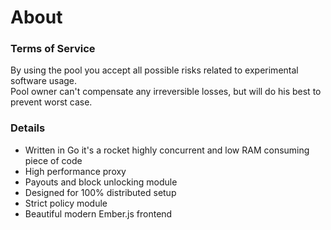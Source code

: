 

<div class="container">
  <div class="page-header">
    <h1>About</h1>
  </div>
  <h3>Terms of Service</h3>
  <p>By using the pool you accept all possible risks related to experimental software usage.<br/>
     Pool owner can't compensate any irreversible losses, but will do his best to prevent worst case.
  </p>
  <h3>Details</h3>
  <p>
    <ul>
      <li>Written in Go it's a rocket highly concurrent and low RAM consuming piece of code</li>
      <li>High performance proxy</li>
      <li>Payouts and block unlocking module</li>
      <li>Designed for 100% distributed setup</li>
      <li>Strict policy module</li>
      <li>Beautiful modern Ember.js frontend</li>
    </ul>
  </p>
</div>












